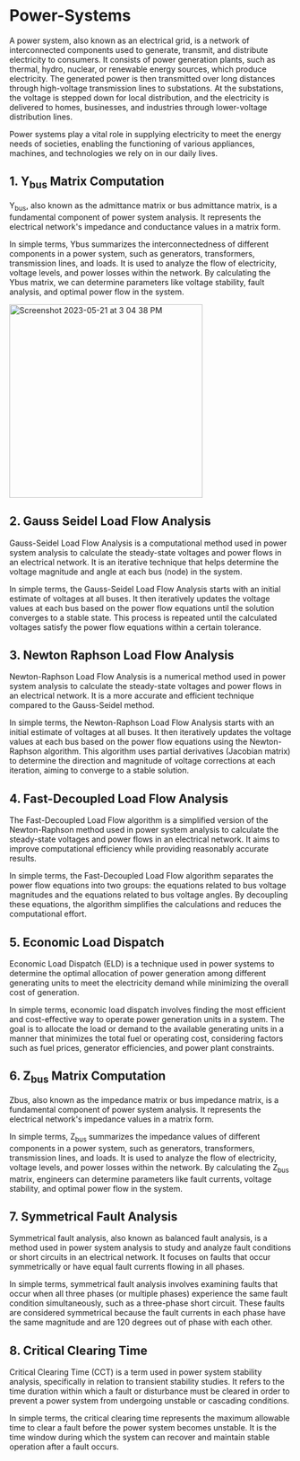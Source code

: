 # Power-Systems

A power system, also known as an electrical grid, is a network of interconnected components used to generate, transmit, and distribute electricity to consumers. It consists of power generation plants, such as thermal, hydro, nuclear, or renewable energy sources, which produce electricity. The generated power is then transmitted over long distances through high-voltage transmission lines to substations. At the substations, the voltage is stepped down for local distribution, and the electricity is delivered to homes, businesses, and industries through lower-voltage distribution lines. 

Power systems play a vital role in supplying electricity to meet the energy needs of societies, enabling the functioning of various appliances, machines, and technologies we rely on in our daily lives.

## 1. Y<sub>bus</sub> Matrix Computation

Y<sub>bus</sub>, also known as the admittance matrix or bus admittance matrix, is a fundamental component of power system analysis. It represents the electrical network's impedance and conductance values in a matrix form.

In simple terms, Ybus summarizes the interconnectedness of different components in a power system, such as generators, transformers, transmission lines, and loads. It is used to analyze the flow of electricity, voltage levels, and power losses within the network. By calculating the Ybus matrix, we can determine parameters like voltage stability, fault analysis, and optimal power flow in the system.

<img width="345" alt="Screenshot 2023-05-21 at 3 04 38 PM" src="https://github.com/virajx/Power-Systems/assets/38124902/2d016df4-36bc-45ef-b43b-f82393af16d2">


## 2. Gauss Seidel Load Flow Analysis

Gauss-Seidel Load Flow Analysis is a computational method used in power system analysis to calculate the steady-state voltages and power flows in an electrical network. It is an iterative technique that helps determine the voltage magnitude and angle at each bus (node) in the system.

In simple terms, the Gauss-Seidel Load Flow Analysis starts with an initial estimate of voltages at all buses. It then iteratively updates the voltage values at each bus based on the power flow equations until the solution converges to a stable state. This process is repeated until the calculated voltages satisfy the power flow equations within a certain tolerance.

## 3. Newton Raphson Load Flow Analysis

Newton-Raphson Load Flow Analysis is a numerical method used in power system analysis to calculate the steady-state voltages and power flows in an electrical network. It is a more accurate and efficient technique compared to the Gauss-Seidel method.

In simple terms, the Newton-Raphson Load Flow Analysis starts with an initial estimate of voltages at all buses. It then iteratively updates the voltage values at each bus based on the power flow equations using the Newton-Raphson algorithm. This algorithm uses partial derivatives (Jacobian matrix) to determine the direction and magnitude of voltage corrections at each iteration, aiming to converge to a stable solution.

## 4. Fast-Decoupled Load Flow Analysis

The Fast-Decoupled Load Flow algorithm is a simplified version of the Newton-Raphson method used in power system analysis to calculate the steady-state voltages and power flows in an electrical network. It aims to improve computational efficiency while providing reasonably accurate results.

In simple terms, the Fast-Decoupled Load Flow algorithm separates the power flow equations into two groups: the equations related to bus voltage magnitudes and the equations related to bus voltage angles. By decoupling these equations, the algorithm simplifies the calculations and reduces the computational effort.

## 5. Economic Load Dispatch

Economic Load Dispatch (ELD) is a technique used in power systems to determine the optimal allocation of power generation among different generating units to meet the electricity demand while minimizing the overall cost of generation.

In simple terms, economic load dispatch involves finding the most efficient and cost-effective way to operate power generation units in a system. The goal is to allocate the load or demand to the available generating units in a manner that minimizes the total fuel or operating cost, considering factors such as fuel prices, generator efficiencies, and power plant constraints.

## 6. Z<sub>bus</sub> Matrix Computation

Zbus, also known as the impedance matrix or bus impedance matrix, is a fundamental component of power system analysis. It represents the electrical network's impedance values in a matrix form.

In simple terms, Z<sub>bus</sub> summarizes the impedance values of different components in a power system, such as generators, transformers, transmission lines, and loads. It is used to analyze the flow of electricity, voltage levels, and power losses within the network. By calculating the Z<sub>bus</sub> matrix, engineers can determine parameters like fault currents, voltage stability, and optimal power flow in the system.

## 7. Symmetrical Fault Analysis

Symmetrical fault analysis, also known as balanced fault analysis, is a method used in power system analysis to study and analyze fault conditions or short circuits in an electrical network. It focuses on faults that occur symmetrically or have equal fault currents flowing in all phases.

In simple terms, symmetrical fault analysis involves examining faults that occur when all three phases (or multiple phases) experience the same fault condition simultaneously, such as a three-phase short circuit. These faults are considered symmetrical because the fault currents in each phase have the same magnitude and are 120 degrees out of phase with each other.

## 8. Critical Clearing Time

Critical Clearing Time (CCT) is a term used in power system stability analysis, specifically in relation to transient stability studies. It refers to the time duration within which a fault or disturbance must be cleared in order to prevent a power system from undergoing unstable or cascading conditions.

In simple terms, the critical clearing time represents the maximum allowable time to clear a fault before the power system becomes unstable. It is the time window during which the system can recover and maintain stable operation after a fault occurs.
